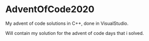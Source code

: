 # AdventOfCode2020
My advent of code solutions in C++, done in VisualStudio.

Will contain my solution for the advent of code days that i solved.

